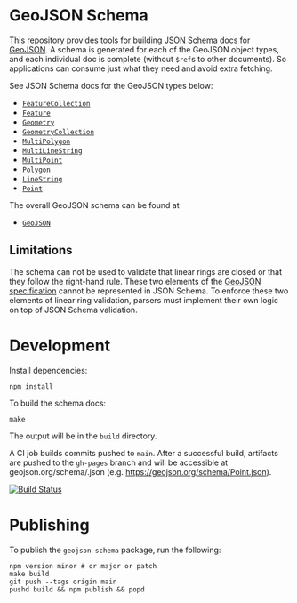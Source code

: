 # GeoJSON Schema

This repository provides tools for building [JSON Schema](https://json-schema.org/) docs for [GeoJSON](https://geojson.org/).  A schema is generated for each of the GeoJSON object types, and each individual doc is complete (without `$ref`s to other documents).  So applications can consume just what they need and avoid extra fetching.

See JSON Schema docs for the GeoJSON types below:
 * [`FeatureCollection`](https://geojson.org/schema/FeatureCollection.json)
 * [`Feature`](https://geojson.org/schema/Feature.json)
 * [`Geometry`](https://geojson.org/schema/Geometry.json)
 * [`GeometryCollection`](https://geojson.org/schema/GeometryCollection.json)
 * [`MultiPolygon`](https://geojson.org/schema/MultiPolygon.json)
 * [`MultiLineString`](https://geojson.org/schema/MultiLineString.json)
 * [`MultiPoint`](https://geojson.org/schema/MultiPoint.json)
 * [`Polygon`](https://geojson.org/schema/Polygon.json)
 * [`LineString`](https://geojson.org/schema/LineString.json)
 * [`Point`](https://geojson.org/schema/Point.json)

The overall GeoJSON schema can be found at
 * [`GeoJSON`](https://geojson.org/schema/GeoJSON.json)

## Limitations

The schema can not be used to validate that linear rings are closed or that they follow the right-hand rule.  These two elements of the [GeoJSON specification](https://datatracker.ietf.org/doc/html/rfc7946) cannot be represented in JSON Schema.  To enforce these two elements of linear ring validation, parsers must implement their own logic on top of JSON Schema validation.

# Development

Install dependencies:

    npm install

To build the schema docs:

    make

The output will be in the `build` directory.

A CI job builds commits pushed to `main`.  After a successful build, artifacts are pushed to the `gh-pages` branch and will be accessible at geojson.org/schema/<name>.json (e.g. https://geojson.org/schema/Point.json).

[![Build Status](https://github.com/geojson/schema/workflows/Deploy/badge.svg)](https://github.com/geojson/schema/actions?workflow=Deploy)

# Publishing

To publish the `geojson-schema` package, run the following:

    npm version minor # or major or patch
    make build
    git push --tags origin main
    pushd build && npm publish && popd
